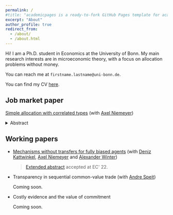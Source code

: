 ```yaml
---
permalink: /
#title: "academicpages is a ready-to-fork GitHub Pages template for academic personal websites"
excerpt: "About"
author_profile: true
redirect_from:
  - /about/
  - /about.html
---
```


Hi!
I am a Ph.D. student in Economics at the University of Bonn.
My main research interests are in microeconomic theory, with a focus on allocation problems without money.

You can reach me at `firstname.lastname@uni-bonn.de`.

You can find my CV [here](http://jpreusser.github.io/files/CV.pdf).



<h2>Job market paper</h2>

[Simple allocation with correlated types](http://jpreusser.github.io/files/simple_allocation.pdf)
(with [Axel Niemeyer](https://sites.google.com/view/axelniemeyer))

<details>
  <summary>Abstract</summary>
    A single indivisible object is to be allocated to a group of agents who all desire the object.
    The efficient allocation depends on the private information of the agents.
    In particular, each agent may have information about the value of allocating to the others.
    Monetary transfers are unavailable.
    We study optimal dominant-strategy incentive-compatible (DIC) mechanisms.
    Our main results make a case for *jury mechanisms*.
    A jury mechanism splits the agents into a set of jurors and a set of candidates.
    The jury decides which of the candidates wins the object; jury members never win the object.
    Jury mechanisms are optimal when there are three or fewer agents, approximately optimal in symmetric environments with many agents, and the only deterministic DIC mechanisms satisfying an anonymity axiom.
    Exactly optimal DIC mechanisms may require commitment to random allocations.
    We fully characterize when all extreme points of the set of DIC mechanisms are deterministic.
</details>



<h2>Working papers</h2>


- [Mechanisms without transfers for fully biased agents](http://jpreusser.github.io/files/2205.10910.pdf)
(with [Deniz Kattwinkel](https://sites.google.com/view/kattwinkel), [Axel Niemeyer](https://sites.google.com/view/axelniemeyer) and [Alexander Winter](https://www.bgse.uni-bonn.de/en/people/student-directory/2018/alexander-winter))

    > [Extended abstract](https://dl.acm.org/doi/10.1145/3490486.3538317) accepted at EC' 22.

<!-- <details>
  <summary>Abstract</summary>
    A principal must decide between two options. Which one she prefers depends on the private information of two agents. One agent always prefers the first option; the other always prefers the second. Transfers are infeasible. One application of this setting is the efficient division of a fixed budget between two competing departments. We first characterize all implementable mechanisms under arbitrary correlation. Second, we study when there exists a mechanism that yields the principal a higher payoff than she could receive by choosing the ex-ante optimal decision without consulting the agents. In the budget example, such a profitable mechanism exists if and only if the information of one department is also relevant for the expected returns of the other department. We generalize this insight to derive necessary and sufficient conditions for the existence of a profitable mechanism in the $n$-agent allocation problem with independent types.
</details> -->

- Transparency in sequential common-value trade
(with [Andre Speit](https://sites.google.com/view/andrespeit))

  Coming soon.

- Costly evidence and the value of commitment

  Coming soon.
